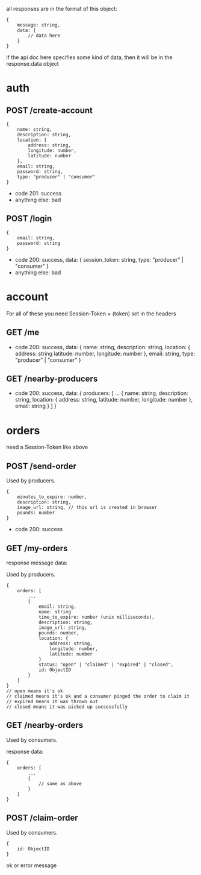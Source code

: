 all responses are in the format of this object:
```
{
    message: string,
    data: {
        // data here
    }
}
```
if the api doc here specifies some kind of data, then it will be in the response.data object

# auth

## POST /create-account

```
{
    name: string,
    description: string,
    location: {
        address: string,
        longitude: number,
        latitude: number
    },
    email: string,
    password: string,
    type: "producer" | "consumer"
}
```

- code 201: success
- anything else: bad

## POST /login

```
{
    email: string,
    password: string
}
```

- code 200: success, data: { session_token: string, type: "producer" | "consumer" }
- anything else: bad

# account

For all of these you need Session-Token = (token) set in the headers

## GET /me

- code 200: success, data: {
    name: string,
    description: string,
    location: {
        address: string
        latitude: number,
        longitude: number
    },
    email: string,
    type: "producer" | "consumer"
}

## GET /nearby-producers

- code 200: success, data: {
    producers: [
        ...
        {
            name: string,
            description: string,
            location: {
                address: string,
                latitude: number,
                longitude: number
            },
            email: string
        }
    ]
}

# orders

need a Session-Token like above

## POST /send-order

Used by producers.

```
{
    minutes_to_expire: number,
    description: string,
    image_url: string, // this url is created in browser
    pounds: number
}
```

- code 200: success

## GET /my-orders
response message data:

Used by producers.

```
{
    orders: [
        ...
        {
            email: string,
            name: string
            time_to_expire: number (unix milliseconds),
            description: string,
            image_url: string,
            pounds: number,
            location: {
                address: string,
                longitude: number,
                latitude: number
            }
            status: "open" | "claimed" | "expired" | "closed",
            id: ObjectID
        }
    ] 
}
// open means it's ok
// claimed means it's ok and a consumer pinged the order to claim it
// expired means it was thrown out
// closed means it was picked up successfully
```

## GET /nearby-orders

Used by consumers.

response data:
```
{
    orders: [
        ...
        {
            // same as above
        }
    ]
}
```

## POST /claim-order

Used by consumers.

```
{
    id: ObjectID
}
```

ok or error message
